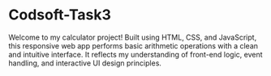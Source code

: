 # Codsoft-Task3
Welcome to my calculator project! Built using HTML, CSS, and JavaScript, this responsive web app performs basic arithmetic operations with a clean and intuitive interface. It reflects my understanding of front-end logic, event handling, and interactive UI design principles.
